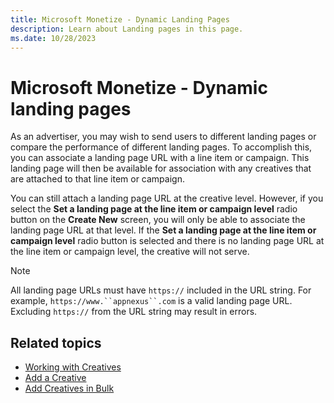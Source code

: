 ```yaml
---
title: Microsoft Monetize - Dynamic Landing Pages
description: Learn about Landing pages in this page.
ms.date: 10/28/2023
---
```



# Microsoft Monetize - Dynamic landing pages

As an advertiser, you may wish to send users to different landing pages
or compare the performance of different landing pages. To accomplish
this, you can associate a landing page URL with a line
item or campaign. This landing page will then be available for
association with any creatives that are attached to that
line item or campaign.

You can still attach a landing page URL at the creative level. However,
if you select the **Set a landing page at the line item
or campaign level** radio button on the
**Create New** screen, you will only
be able to associate the landing page URL at that level. If the **Set a
landing page at the line item or campaign
level** radio button is selected and there is no landing page URL at the
line item or campaign level, the creative will
not serve.

> [!NOTE]
> All landing page URLs must have `https://` included in the URL string. For example, `https://www.``appnexus``.com` is a valid landing page URL. Excluding `https://` from the URL string may result in errors.

## Related topics

- [Working with Creatives](working-with-creatives.md)
- [Add a Creative](add-a-creative.md)
- [Add Creatives in Bulk](add-creatives-in-bulk.md)
